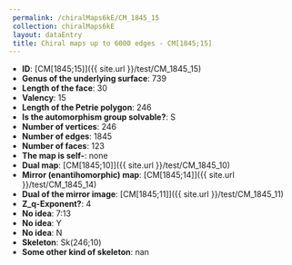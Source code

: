 ```yaml
--- 
 permalink: /chiralMaps6kE/CM_1845_15 
 collection: chiralMaps6kE
 layout: dataEntry
 title: Chiral maps up to 6000 edges - CM[1845;15]
---
```


- **ID**: [CM[1845;15]]({{ site.url }}/test/CM_1845_15)
- **Genus of the underlying surface**: 739
- **Length of the face**: 30
- **Valency**: 15
- **Length of the Petrie polygon**: 246
- **Is the automorphism group solvable?**: S
- **Number of vertices**: 246
- **Number of edges**: 1845
- **Number of faces**: 123
- **The map is self-**: none
- **Dual map**: [CM[1845;10]]({{ site.url }}/test/CM_1845_10)
- **Mirror (enantihomorphic) map**: [CM[1845;14]]({{ site.url }}/test/CM_1845_14)
- **Dual of the mirror image**: [CM[1845;11]]({{ site.url }}/test/CM_1845_11)
- **Z_q-Exponent?**: 4
- **No idea**:  7:13
- **No idea**: Y
- **No idea**: N
- **Skeleton**: Sk(246;10)
- **Some other kind of skeleton**: nan
